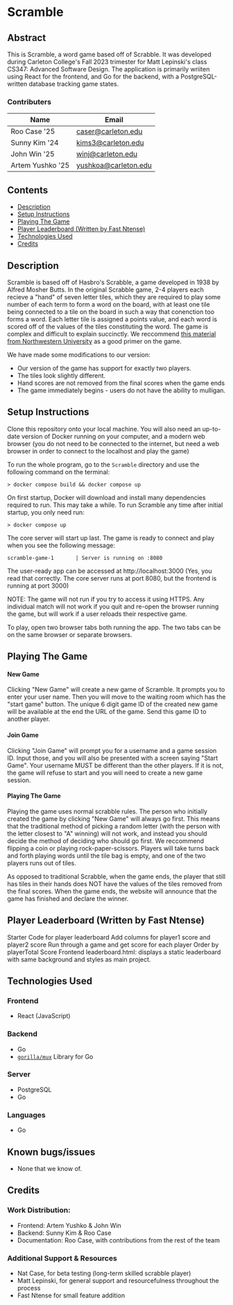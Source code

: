 # Scramble

## Abstract
This is Scramble, a word game based off of Scrabble. It was developed during Carleton College's Fall 2023 trimester for Matt Lepinski's class CS347: Advanced Software Design. The application is primarily wriiten using React for the frontend, and Go for the backend, with a PostgreSQL-written database tracking game states. 

### Contributers
|Name|Email|  
|----|-----|  
|Roo Case '25|caser@carleton.edu|
|Sunny Kim '24|kims3@carleton.edu|
|John Win '25|winj@carleton.edu|
|Artem Yushko '25|yushkoa@carleton.edu|

## Contents
- [Description](#description)
- [Setup Instructions](#Setup-instructions)
- [Playing The Game](#Playing-The-Game)
- [Player Leaderboard (Written by Fast Ntense)](#player-leaderboard-written-by-fast-ntense)
- [Technologies Used](#technologies-used)
- [Credits](#credits)

## Description

Scramble is based off of Hasbro's Scrabble, a game developed in 1938 by Alfred Mosher Butts. In the original Scrabble game, 2-4 players each recieve a "hand" of seven letter tiles, which they are required to play some number of each term to form a word on the board, with at least one tile being connected to a tile on the board in such a way that conenction too forms a word. Each letter tile is assigned a points value, and each word is scored off of the values of the tiles constituting the word. The game is complex and difficult to explain succinctly. We reccommend [this material from Northwestern University](https://users.cs.northwestern.edu/~robby/uc-courses/22001-2008-winter/scrabble.html) as a good primer on the game. 

We have made some modifications to our version:
- Our version of the game has support for exactly two players. 
- The tiles look slightly different. 
- Hand scores are not removed from the final scores when the game ends
- The game immediately begins - users do not have the ability to mulligan. 

## Setup Instructions

Clone this repository onto your local machine. You will also need an up-to-date version of Docker running on your computer, and a modern web browser (you do not need to be connected to the internet, but need a web browser in order to connect to the localhost and play the game)

To run the whole program, go to the `Scramble` directory and use the following command on the terminal:

```terminal
> docker compose build && docker compose up
```

On first startup, Docker will download and install many dependencies required to run. This may take a while. To run Scramble any time after initial startup, you only need run:

```terminal
> docker compose up
```

The core server will start up last. The game is ready to connect and play when you see the following message:
```
scramble-game-1       | Server is running on :8080
```

The user-ready app can be accessed at http://localhost:3000 (Yes, you read that correctly. The core server runs at port 8080, but the frontend is running at port 3000)

NOTE: The game will not run if you try to access it using HTTPS. Any individual match will not work if you quit and re-open the browser running the game, but will work if a user reloads their respective game.  

To play, open two browser tabs both running the app. The two tabs can be on the same browser or separate browsers. 

## Playing The Game

#### New Game

Clicking "New Game" will create a new game of Scramble. It prompts you to enter your user name. Then you will move to the waiting room which has the "start game" button. The unique 6 digit game ID of the created new game will be available at the end the URL of the game. Send this game ID to another player.

#### Join Game

Clicking "Join Game" will prompt you for a username and a game session ID. Input those, and you will also be presented with a screen saying "Start Game". Your username MUST be different than the other players. If it is not, the game will refuse to start and you will need to create a new game session. 

#### Playing The Game

Playing the game uses normal scrabble rules. The person who initially created the game by clicking "New Game" will always go first. This means that the traditional method of picking a random letter (with the person with the letter closest to "A" winning) will not work, and instead you should decide the method of deciding who should go first. We reccommend flipping a coin or playing rock-paper-scissors. Players will take turns back and forth playing words until the tile bag is empty, and one of the two players runs out of tiles. 

As opposed to traditional Scrabble, when the game ends, the player that still has tiles in their hands does NOT have the values of the tiles removed from the final scores. When the game ends, the website will announce that the game has finished and declare the winner. 


## Player Leaderboard (Written by Fast Ntense)
Starter Code for player leaderboard
Add columns for player1 score and player2 score
Run through a game and get score for each player 
Order by playerTotal Score
Frontend
leaderboard.html: displays a static leaderboard with same background and styles
as main project. 

## Technologies Used
### Frontend
- React (JavaScript)

### Backend
-  Go
-   [`gorilla/mux`](https://github.com/gorilla/mux) Library for Go

### Server
- PostgreSQL
- Go

### Languages 
- Go

## Known bugs/issues
- None that we know of.

## Credits

### Work Distribution:
- Frontend: Artem Yushko & John Win
- Backend: Sunny Kim & Roo Case
- Documentation: Roo Case, with contributions from the rest of the team

### Additional Support & Resources
- Nat Case, for beta testing (long-term skilled scrabble player)
- Matt Lepinski, for general support and resourcefulness throughout the process
- Fast Ntense for small feature addition

